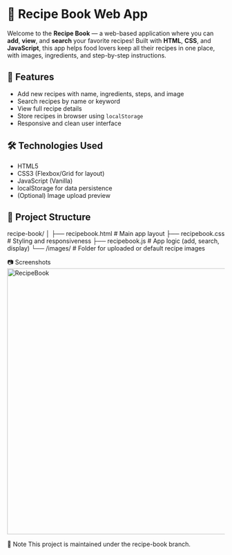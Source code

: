 # 📖 Recipe Book Web App

Welcome to the **Recipe Book** — a web-based application where you can **add**, **view**, and **search** your favorite recipes! Built with **HTML**, **CSS**, and **JavaScript**, this app helps food lovers keep all their recipes in one place, with images, ingredients, and step-by-step instructions.

## 🍲 Features

- Add new recipes with name, ingredients, steps, and image
- Search recipes by name or keyword
- View full recipe details
- Store recipes in browser using `localStorage`
- Responsive and clean user interface

## 🛠️ Technologies Used

- HTML5
- CSS3 (Flexbox/Grid for layout)
- JavaScript (Vanilla)
- localStorage for data persistence
- (Optional) Image upload preview

## 📁 Project Structure

recipe-book/
│
├── recipebook.html # Main app layout
├── recipebook.css # Styling and responsiveness
├── recipebook.js # App logic (add, search, display)
└── /images/ # Folder for uploaded or default recipe images

📷 Screenshots
<img width="1349" height="615" alt="RecipeBook" src="https://github.com/user-attachments/assets/c9a7dd02-82b4-4469-86e7-9c67815fc33b" />

📌 Note
This project is maintained under the recipe-book branch. 
